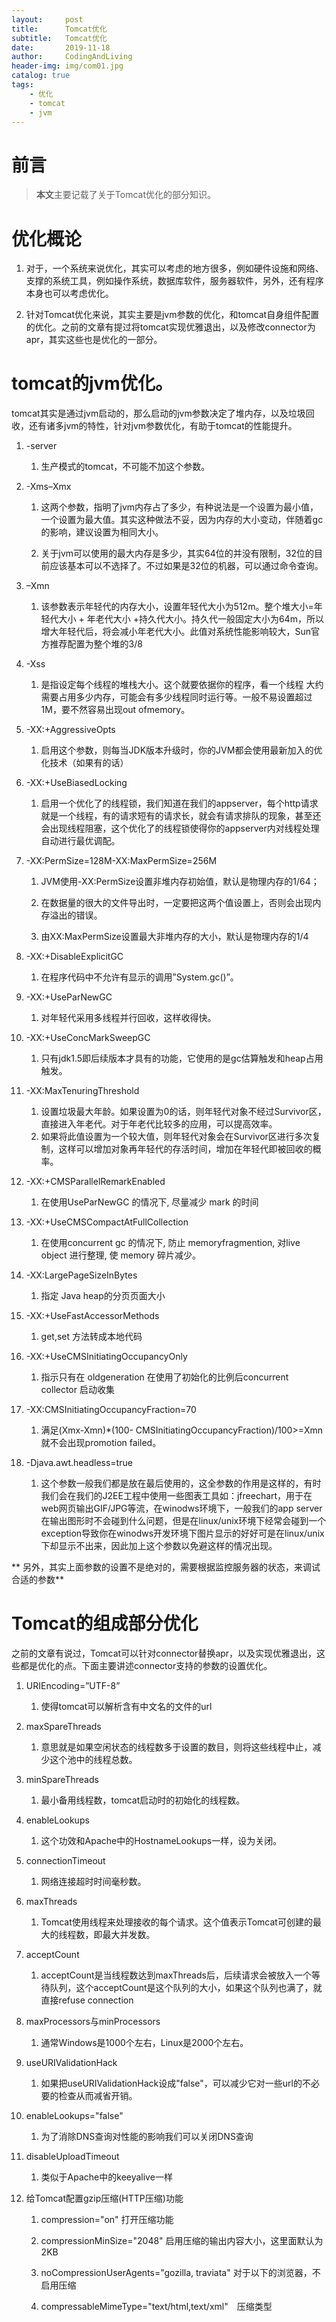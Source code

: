```yaml
---
layout:     post
title:      Tomcat优化
subtitle:   Tomcat优化
date:       2019-11-18
author:     CodingAndLiving
header-img: img/com01.jpg
catalog: true
tags:
    - 优化
    - tomcat
    - jvm
---
```

# 前言

> **本文**主要记载了关于Tomcat优化的部分知识。

# 优化概论

1. 对于，一个系统来说优化，其实可以考虑的地方很多，例如硬件设施和网络、支撑的系统工具，例如操作系统，数据库软件，服务器软件，另外，还有程序本身也可以考虑优化。

2. 针对Tomcat优化来说，其实主要是jvm参数的优化，和tomcat自身组件配置的优化。之前的文章有提过将tomcat实现优雅退出，以及修改connector为apr，其实这些也是优化的一部分。


# tomcat的jvm优化。

tomcat其实是通过jvm启动的，那么启动的jvm参数决定了堆内存，以及垃圾回收，还有诸多jvm的特性，针对jvm参数优化，有助于tomcat的性能提升。

1. -server

	1. 生产模式的tomcat，不可能不加这个参数。

2. -Xms–Xmx

	1. 这两个参数，指明了jvm内存占了多少，有种说法是一个设置为最小值，一个设置为最大值。其实这种做法不妥，因为内存的大小变动，伴随着gc的影响，建议设置为相同大小。

	2. 关于jvm可以使用的最大内存是多少，其实64位的并没有限制，32位的目前应该基本可以不选择了。不过如果是32位的机器，可以通过命令查询。

3. –Xmn

	1. 该参数表示年轻代的内存大小，设置年轻代大小为512m。整个堆大小=年轻代大小 + 年老代大小   +持久代大小。持久代一般固定大小为64m，所以增大年轻代后，将会减小年老代大小。此值对系统性能影响较大，Sun官方推荐配置为整个堆的3/8

4. -Xss

	1. 是指设定每个线程的堆栈大小。这个就要依据你的程序，看一个线程 大约需要占用多少内存，可能会有多少线程同时运行等。一般不易设置超过1M，要不然容易出现out ofmemory。

5. -XX:+AggressiveOpts

	1. 启用这个参数，则每当JDK版本升级时，你的JVM都会使用最新加入的优化技术（如果有的话）

6. -XX:+UseBiasedLocking

	1. 启用一个优化了的线程锁，我们知道在我们的appserver，每个http请求就是一个线程，有的请求短有的请求长，就会有请求排队的现象，甚至还会出现线程阻塞，这个优化了的线程锁使得你的appserver内对线程处理自动进行最优调配。

7. -XX:PermSize=128M-XX:MaxPermSize=256M

	1. JVM使用-XX:PermSize设置非堆内存初始值，默认是物理内存的1/64；
	
	2. 在数据量的很大的文件导出时，一定要把这两个值设置上，否则会出现内存溢出的错误。

	3. 由XX:MaxPermSize设置最大非堆内存的大小，默认是物理内存的1/4

8. -XX:+DisableExplicitGC

	1. 在程序代码中不允许有显示的调用”System.gc()”。

9. -XX:+UseParNewGC

	1. 对年轻代采用多线程并行回收，这样收得快。

10. -XX:+UseConcMarkSweepGC

	1. 只有jdk1.5即后续版本才具有的功能，它使用的是gc估算触发和heap占用触发。

11. -XX:MaxTenuringThreshold

	1. 设置垃圾最大年龄。如果设置为0的话，则年轻代对象不经过Survivor区，直接进入年老代。对于年老代比较多的应用，可以提高效率。
	2. 如果将此值设置为一个较大值，则年轻代对象会在Survivor区进行多次复制，这样可以增加对象再年轻代的存活时间，增加在年轻代即被回收的概率。

12. -XX:+CMSParallelRemarkEnabled

	1. 在使用UseParNewGC 的情况下, 尽量减少 mark 的时间

13. -XX:+UseCMSCompactAtFullCollection

	1. 在使用concurrent gc 的情况下, 防止 memoryfragmention, 对live object 进行整理, 使 memory 碎片减少。

14. -XX:LargePageSizeInBytes

	1. 指定 Java heap的分页页面大小

15. -XX:+UseFastAccessorMethods

	1. get,set 方法转成本地代码

16. -XX:+UseCMSInitiatingOccupancyOnly

	1. 指示只有在 oldgeneration 在使用了初始化的比例后concurrent collector 启动收集

17. -XX:CMSInitiatingOccupancyFraction=70

	1. 满足(Xmx-Xmn)*(100- CMSInitiatingOccupancyFraction)/100>=Xmn就不会出现promotion failed。

18. -Djava.awt.headless=true

	1. 这个参数一般我们都是放在最后使用的，这全参数的作用是这样的，有时我们会在我们的J2EE工程中使用一些图表工具如：jfreechart，用于在web网页输出GIF/JPG等流，在winodws环境下，一般我们的app server在输出图形时不会碰到什么问题，但是在linux/unix环境下经常会碰到一个exception导致你在winodws开发环境下图片显示的好好可是在linux/unix下却显示不出来，因此加上这个参数以免避这样的情况出现。


** 另外，其实上面参数的设置不是绝对的，需要根据监控服务器的状态，来调试合适的参数**


# Tomcat的组成部分优化

之前的文章有说过，Tomcat可以针对connector替换apr，以及实现优雅退出，这些都是优化的点。下面主要讲述connector支持的参数的设置优化。

1. URIEncoding=”UTF-8”

	1. 使得tomcat可以解析含有中文名的文件的url

2. maxSpareThreads

	1. 意思就是如果空闲状态的线程数多于设置的数目，则将这些线程中止，减少这个池中的线程总数。

3. minSpareThreads

	1. 最小备用线程数，tomcat启动时的初始化的线程数。

4. enableLookups

	1. 这个功效和Apache中的HostnameLookups一样，设为关闭。

5. connectionTimeout

	1. 网络连接超时时间毫秒数。

6. maxThreads

	1. Tomcat使用线程来处理接收的每个请求。这个值表示Tomcat可创建的最大的线程数，即最大并发数。


7. acceptCount

	1. acceptCount是当线程数达到maxThreads后，后续请求会被放入一个等待队列，这个acceptCount是这个队列的大小，如果这个队列也满了，就直接refuse connection


8. maxProcessors与minProcessors

	1. 通常Windows是1000个左右，Linux是2000个左右。

9. useURIValidationHack

	1. 如果把useURIValidationHack设成"false"，可以减少它对一些url的不必要的检查从而减省开销。

10. enableLookups="false"

	1. 为了消除DNS查询对性能的影响我们可以关闭DNS查询

11. disableUploadTimeout

	1. 类似于Apache中的keeyalive一样

12. 给Tomcat配置gzip压缩(HTTP压缩)功能

	1. compression="on" 打开压缩功能

	2. compressionMinSize="2048" 启用压缩的输出内容大小，这里面默认为2KB

	3. noCompressionUserAgents="gozilla, traviata" 对于以下的浏览器，不启用压缩

	4. compressableMimeType="text/html,text/xml"　压缩类型

